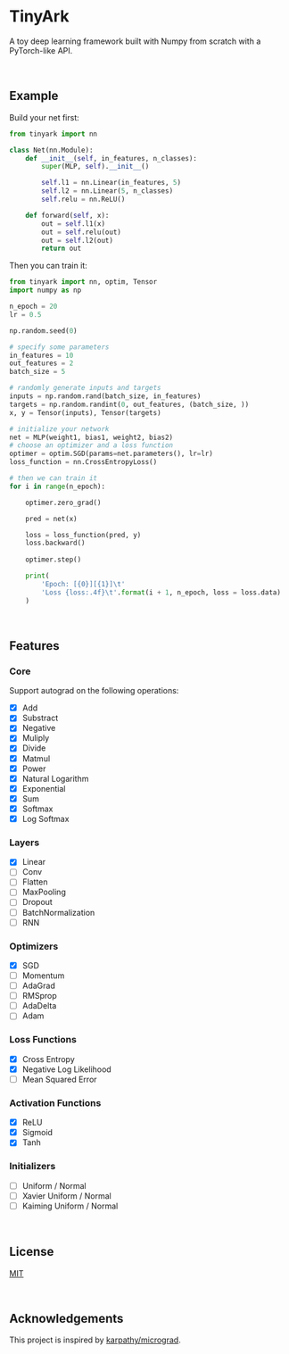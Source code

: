 # TinyArk

A toy deep learning framework built with Numpy from scratch with a PyTorch-like API.

&nbsp;

## Example

Build your net first:

```python
from tinyark import nn

class Net(nn.Module):
    def __init__(self, in_features, n_classes):
        super(MLP, self).__init__()

        self.l1 = nn.Linear(in_features, 5)
        self.l2 = nn.Linear(5, n_classes)
        self.relu = nn.ReLU()

    def forward(self, x):
        out = self.l1(x)
        out = self.relu(out)
        out = self.l2(out)
        return out
```

Then you can train it:

```python
from tinyark import nn, optim, Tensor
import numpy as np

n_epoch = 20
lr = 0.5

np.random.seed(0)

# specify some parameters
in_features = 10
out_features = 2
batch_size = 5

# randomly generate inputs and targets
inputs = np.random.rand(batch_size, in_features)
targets = np.random.randint(0, out_features, (batch_size, ))
x, y = Tensor(inputs), Tensor(targets)

# initialize your network
net = MLP(weight1, bias1, weight2, bias2)
# choose an optimizer and a loss function
optimer = optim.SGD(params=net.parameters(), lr=lr)
loss_function = nn.CrossEntropyLoss()

# then we can train it
for i in range(n_epoch):

    optimer.zero_grad()

    pred = net(x)

    loss = loss_function(pred, y)
    loss.backward()
    
    optimer.step()

    print(
        'Epoch: [{0}][{1}]\t'
        'Loss {loss:.4f}\t'.format(i + 1, n_epoch, loss = loss.data)
    )
```

&nbsp;

## Features

### Core

Support autograd on the following operations:

- [x] Add
- [x] Substract
- [x] Negative
- [x] Muliply
- [x] Divide
- [x] Matmul
- [x] Power
- [x] Natural Logarithm
- [x] Exponential
- [x] Sum
- [x] Softmax
- [x] Log Softmax

### Layers

- [x] Linear
- [ ] Conv
- [ ] Flatten
- [ ] MaxPooling
- [ ] Dropout
- [ ] BatchNormalization
- [ ] RNN

### Optimizers

- [x] SGD
- [ ] Momentum
- [ ] AdaGrad
- [ ] RMSprop
- [ ] AdaDelta
- [ ] Adam

### Loss Functions

- [x] Cross Entropy
- [x] Negative Log Likelihood
- [ ] Mean Squared Error

### Activation Functions

- [x] ReLU
- [x] Sigmoid
- [x] Tanh

### Initializers

- [ ] Uniform / Normal
- [ ] Xavier Uniform / Normal
- [ ] Kaiming Uniform / Normal

&nbsp;

## License

[MIT](LICENSE)

&nbsp;

## Acknowledgements

This project is inspired by [karpathy/micrograd](https://github.com/karpathy/micrograd).
